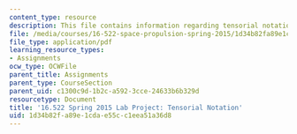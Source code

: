 ```yaml
---
content_type: resource
description: This file contains information regarding tensorial notation.
file: /media/courses/16-522-space-propulsion-spring-2015/1d34b82fa89e1cdae55cc1eea51a36d8_MIT16_522S15_Tensorial.pdf
file_type: application/pdf
learning_resource_types:
- Assignments
ocw_type: OCWFile
parent_title: Assignments
parent_type: CourseSection
parent_uid: c1300c9d-1b2c-a592-3cce-24633b6b329d
resourcetype: Document
title: '16.522 Spring 2015 Lab Project: Tensorial Notation'
uid: 1d34b82f-a89e-1cda-e55c-c1eea51a36d8
---
```

